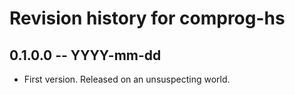 # Revision history for comprog-hs

## 0.1.0.0 -- YYYY-mm-dd

* First version. Released on an unsuspecting world.
